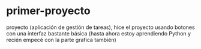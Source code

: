 # primer-proyecto
proyecto (aplicación de gestión de tareas), hice el proyecto usando botones con una interfaz bastante básica (hasta ahora estoy aprendiendo Python y recién empecé con la parte grafica también)

